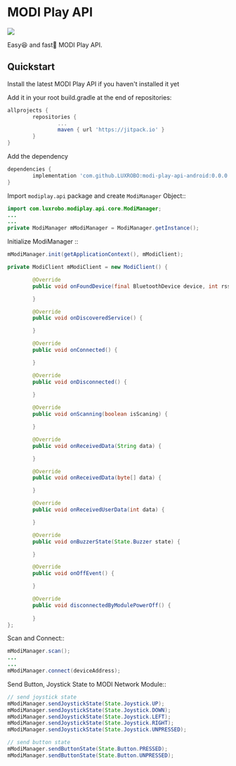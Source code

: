 MODI Play API
===============

[![](https://jitpack.io/v/LUXROBO/modi-play-api-android.svg)](https://jitpack.io/#LUXROBO/modi-play-api-android)


Easy😆 and fast💨 MODI Play API.


Quickstart
-------

Install the latest MODI Play API if you haven't installed it yet

Add it in your root build.gradle at the end of repositories:

```gradle
allprojects {
        repositories {
                ...
                maven { url 'https://jitpack.io' }
        }
}
```

Add the dependency

```gradle
dependencies {
        implementation 'com.github.LUXROBO:modi-play-api-android:0.0.0'
}
```

Import `modiplay.api` package and create `ModiManager` Object::

```java
import com.luxrobo.modiplay.api.core.ModiManager;
...
...
private ModiManager mModiManager = ModiManager.getInstance();
```

Initialize ModiManager ::

```java
mModiManager.init(getApplicationContext(), mModiClient);

private ModiClient mModiClient = new ModiClient() {

        @Override
        public void onFoundDevice(final BluetoothDevice device, int rssi, byte[] scanRecord) {

        }

        @Override
        public void onDiscoveredService() {

        }

        @Override
        public void onConnected() {

        }

        @Override
        public void onDisconnected() {
                
        }

        @Override
        public void onScanning(boolean isScaning) {

        }

        @Override
        public void onReceivedData(String data) {

        }

        @Override
        public void onReceivedData(byte[] data) {

        }

        @Override
        public void onReceivedUserData(int data) {

        }

        @Override
        public void onBuzzerState(State.Buzzer state) {

        }

        @Override
        public void onOffEvent() {

        }

        @Override
        public void disconnectedByModulePowerOff() {
                
        }
};
```

Scan and Connect::
```java
mModiManager.scan();
...
...
mModiManager.connect(deviceAddress);
```


Send Button, Joystick State to MODI Network Module::
```java
// send joystick state
mModiManager.sendJoystickState(State.Joystick.UP);
mModiManager.sendJoystickState(State.Joystick.DOWN);
mModiManager.sendJoystickState(State.Joystick.LEFT);
mModiManager.sendJoystickState(State.Joystick.RIGHT);
mModiManager.sendJoystickState(State.Joystick.UNPRESSED);

// send button state
mModiManager.sendButtonState(State.Button.PRESSED);
mModiManager.sendButtonState(State.Button.UNPRESSED);
```